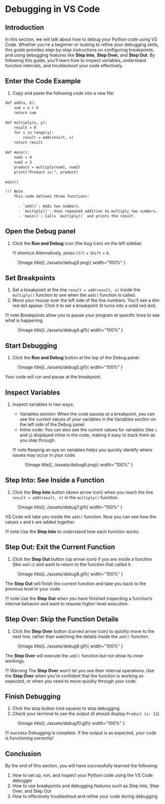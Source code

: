 # Debugging in VS Code

## Introduction
In this section, we will talk about how to debug your Python code using VS Code. Whether you're a beginner or looking to refine your debugging skills, this guide provides step-by-step instructions on configuring breakpoints, and using debugging features like **Step Into**, **Step Over,** and **Step Out**. By following this guide, you’ll learn how to inspect variables, understand function internals, and troubleshoot your code effectively.

## Enter the Code Example

1. Copy and paste the following code into a new file:
``` { .py }
def add(a, b):
    sum = a + b
    return sum

def multiply(x, y):
    result = 0
    for i in range(y):
        result = add(result, x)
    return result

def main():
    num1 = 4
    num2 = 3
    product = multiply(num1, num2)
    print("Product is:", product)

main()
```

    !!! Note
        This code defines three functions:

          - `add()`: Adds two numbers.
          - `multiply()`: Uses repeated addition to multiply two numbers.
          - `main()`: Calls `multiply()` and prints the result.

## Open the Debug panel

1. Click the **Run and Debug** icon (the bug icon) on the left sidebar.

    !!! shortcut
        Alternatively, press `Ctrl` + `Shift` + `D`. 

<figure markdown="span">
  ![Image title](../assets/debug3.png){ width="100%" }
</figure>


## Set Breakpoints
1. Set a breakpoint at the line `result = add(result, x)` inside the `multiply()` function to see when the `add()` function is called.
2. Move your mouse over the left side of the line numbers. You’ll see a dim red dot appear. Click it to set a breakpoint (it turns into a solid red dot).

!!! note
    Breakpoints allow you to pause your program at specific lines to see what is happening.


<figure markdown="span">
  ![Image title](../assets/debug4.gif){ width="100%" }
</figure>


## Start Debugging
1. Click the **Run and Debug** button at the top of the Debug panel.

<figure markdown="span">
  ![Image title](../assets/debug5.gif){ width="100%" }
</figure>

Your code will run and pause at the breakpoint.


## Inspect Variables
1. Inspect variables in two ways:

    - Variables section: When the code pauses at a breakpoint, you can see the current values of your variables in the Variables section on the left side of the Debug panel. 
    - Inline code: You can also see the current values for variables (like `i` and `y`) displayed inline in the code, making it easy to track them as you step through.

    !!! note
        Keeping an eye on variables helps you quickly identify where issues may occur in your code.

    <figure markdown="span">
      ![Image title](../assets/debug6.png){ width="100%" }
    </figure>




## Step Into: See Inside a Function
1. Click the **Step Into** button (down arrow icon) when you reach the line `result = add(result, x)` in the `multiply()` function.

<figure markdown="span">
  ![Image title](../assets/debug7.gif){ width="100%" }
</figure>
  
  VS Code will take you inside the `add()` function. Now you can see how the values `a` and `b` are added together.

!!! note
      Use the **Step Into** to understand how each function works.


## Step Out: Exit the Current Function
1. Click the **Step Out** button (up arrow icon) if you are inside a function (like `add()`) and want to return to the function that called it. 

<figure markdown="span">
  ![Image title](../assets/debug8.gif){ width="100%" }
</figure>

The **Step Out** will finish the current function and take you back to the previous level in your code.

!!! note
      Use the **Step Out** when you have finished inspecting a function’s internal behavior and want to resume higher-level execution.



## Step Over: Skip the Function Details
1. Click the **Step Over** button (curved arrow icon) to quickly move to the next line,
rather than watching the details inside the `add()` function. 

<figure markdown="span">
  ![Image title](../assets/debug9.gif){ width="100%" }
</figure>

The **Step Over**  will execute the `add()` function but not show its inner workings.

!!! Warning
      The **Step Over** won’t let you see their internal operations. Use the **Step Over** when you’re confident that the function is working as expected, or when you need to move quickly through your code.


## Finish Debugging
1. Click the stop button (red square) to stop debugging.
2. Check your terminal to see the output (it should display `Product is: 12`).

<figure markdown="span">
  ![Image title](../assets/debug10.gif){ width="100%" }
</figure>


!!! success
    Debugging is complete. If the output is as expected, your code is functioning correctly!

## Conclusion
By the end of this section, you will have successfully learned the following:

1. How to set up, run, and inspect your Python code using the VS Code debugger
2. How to use breakpoints and debugging features such as Step Into, Step Over, and Step Out
3. How to effectively troubleshoot and refine your code during debugging